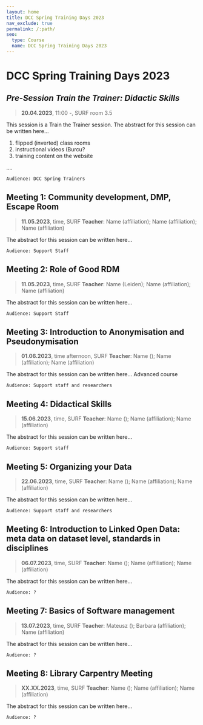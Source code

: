 ```yaml
---
layout: home
title: DCC Spring Training Days 2023
nav_exclude: true
permalink: /:path/
seo:
  type: Course
  name: DCC Spring Training Days 2023
---
```


# DCC Spring Training Days 2023

## *Pre-Session Train the Trainer: Didactic Skills*

>  **20.04.2023**, 11:00 -, SURF room 3.5

This session is a Train the Trainer session. The abstract for this session can be written here...

1. flipped (inverted) class rooms
2. instructional videos (Burcu?
3. training content on the website

....

    Audience: DCC Spring Trainers

## Meeting 1: Community development, DMP, Escape Room

>  **11.05.2023**, time, SURF
>  **Teacher**: Name (affiliation); Name (affiliation); Name (affiliation)

The abstract for this session can be written here...


    Audience: Support Staff

## Meeting 2: Role of Good RDM 

>  **11.05.2023**, time, SURF
>  **Teacher**: Name (Leiden); Name (affiliation); Name (affiliation)

The abstract for this session can be written here...


    Audience: Support Staff

## Meeting 3: Introduction to Anonymisation and Pseudonymisation

>  **01.06.2023**, time afternoon, SURF
>  **Teacher**: Name (); Name (affiliation); Name (affiliation)

The abstract for this session can be written here... Advanced course

    Audience: Support staff and researchers

## Meeting 4: Didactical Skills

>  **15.06.2023**, time, SURF
>  **Teacher**: Name (); Name (affiliation); Name (affiliation)

The abstract for this session can be written here... 


    Audience: Support staff

## Meeting 5: Organizing your Data

>  **22.06.2023**, time, SURF
>  **Teacher**: Name (); Name (affiliation); Name (affiliation)

The abstract for this session can be written here... 


    Audience: Support staff and researchers

## Meeting 6: Introduction to Linked Open Data: meta data on dataset level, standards in disciplines

>  **06.07.2023**, time, SURF
>  **Teacher**: Name (); Name (affiliation); Name (affiliation)

The abstract for this session can be written here... 


    Audience: ?

## Meeting 7: Basics of Software management

>  **13.07.2023**, time, SURF
>  **Teacher**: Mateusz (); Barbara (affiliation); Name (affiliation)

The abstract for this session can be written here... 


    Audience: ?

## Meeting 8: Library Carpentry Meeting

>  **XX.XX.2023**, time, SURF
>  **Teacher**: Name (); Name (affiliation); Name (affiliation)

The abstract for this session can be written here... 


    Audience: ?
